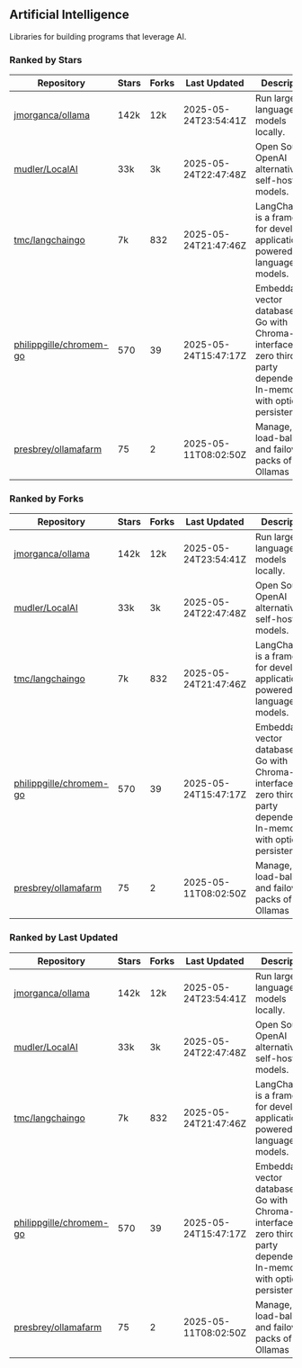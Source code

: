 ## Artificial Intelligence

Libraries for building programs that leverage AI.

### Ranked by Stars

| Repository | Stars | Forks | Last Updated | Description | 
|------------|-------|-------|--------------|-------------|
| [jmorganca/ollama](https://github.com/jmorganca/ollama) | 142k | 12k | 2025-05-24T23:54:41Z |  Run large language models locally. |
| [mudler/LocalAI](https://github.com/mudler/LocalAI) | 33k | 3k | 2025-05-24T22:47:48Z |  Open Source OpenAI alternative, self-host AI models. |
| [tmc/langchaingo](https://github.com/tmc/langchaingo) | 7k | 832 | 2025-05-24T21:47:46Z |  LangChainGo is a framework for developing applications powered by language models. |
| [philippgille/chromem-go](https://github.com/philippgille/chromem-go) | 570 | 39 | 2025-05-24T15:47:17Z |  Embeddable vector database for Go with Chroma-like interface and zero third-party dependencies. In-memory with optional persistence. |
| [presbrey/ollamafarm](https://github.com/presbrey/ollamafarm) | 75 | 2 | 2025-05-11T08:02:50Z |  Manage, load-balance, and failover packs of Ollamas |

### Ranked by Forks

| Repository | Stars | Forks | Last Updated | Description | 
|------------|-------|-------|--------------|-------------|
| [jmorganca/ollama](https://github.com/jmorganca/ollama) | 142k | 12k | 2025-05-24T23:54:41Z |  Run large language models locally. |
| [mudler/LocalAI](https://github.com/mudler/LocalAI) | 33k | 3k | 2025-05-24T22:47:48Z |  Open Source OpenAI alternative, self-host AI models. |
| [tmc/langchaingo](https://github.com/tmc/langchaingo) | 7k | 832 | 2025-05-24T21:47:46Z |  LangChainGo is a framework for developing applications powered by language models. |
| [philippgille/chromem-go](https://github.com/philippgille/chromem-go) | 570 | 39 | 2025-05-24T15:47:17Z |  Embeddable vector database for Go with Chroma-like interface and zero third-party dependencies. In-memory with optional persistence. |
| [presbrey/ollamafarm](https://github.com/presbrey/ollamafarm) | 75 | 2 | 2025-05-11T08:02:50Z |  Manage, load-balance, and failover packs of Ollamas |

### Ranked by Last Updated

| Repository | Stars | Forks | Last Updated | Description | 
|------------|-------|-------|--------------|-------------|
| [jmorganca/ollama](https://github.com/jmorganca/ollama) | 142k | 12k | 2025-05-24T23:54:41Z |  Run large language models locally. |
| [mudler/LocalAI](https://github.com/mudler/LocalAI) | 33k | 3k | 2025-05-24T22:47:48Z |  Open Source OpenAI alternative, self-host AI models. |
| [tmc/langchaingo](https://github.com/tmc/langchaingo) | 7k | 832 | 2025-05-24T21:47:46Z |  LangChainGo is a framework for developing applications powered by language models. |
| [philippgille/chromem-go](https://github.com/philippgille/chromem-go) | 570 | 39 | 2025-05-24T15:47:17Z |  Embeddable vector database for Go with Chroma-like interface and zero third-party dependencies. In-memory with optional persistence. |
| [presbrey/ollamafarm](https://github.com/presbrey/ollamafarm) | 75 | 2 | 2025-05-11T08:02:50Z |  Manage, load-balance, and failover packs of Ollamas |

